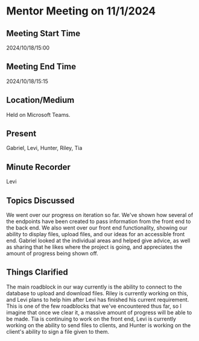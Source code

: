 # Mentor Meeting on 11/1/2024

## Meeting Start Time

2024/10/18/15:00

## Meeting End Time

2024/10/18/15:15

## Location/Medium

Held on Microsoft Teams.

## Present

Gabriel, Levi, Hunter, Riley, Tia

## Minute Recorder

Levi

## Topics Discussed

We went over our progress on iteration so far. We've shown how several of the endpoints have been created to pass information
from the front end to the back end. We also went over our front end functionality, showing our ability to display files, upload
files, and our ideas for an accessible front end. Gabriel looked at the individual areas and helped give advice, as well as
sharing that he likes where the project is going, and appreciates the amount of progress being shown off.

## Things Clarified

The main roadblock in our way currently is the ability to connect to the database to upload and download files.
Riley is currently working on this, and Levi plans to help him after Levi has finished his current requirement. This is
one of the few roadblocks that we've encountered thus far, so I imagine that once we clear it, a massive amount of progress
will be able to be made. Tia is continuing to work on the front end, Levi is currently working on the ability to send files to
clients, and Hunter is working on the client's ability to sign a file given to them.